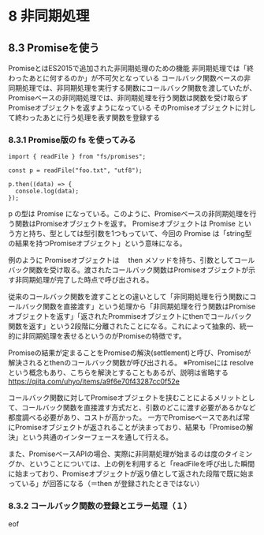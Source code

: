 # 8 非同期処理
## 8.3 Promiseを使う
PromiseとはES2015で追加された非同期処理のための機能
非同期処理では「終わったあとに何するのか」が不可欠となっている
コールバック関数ベースの非同期処理では、非同期処理を実行する関数にコールバック関数を渡していたが、Promiseベースの非同期処理では、非同期処理を行う関数は関数を受け取らずPromiseオブジェクトを返すようになっている
そのPromiseオブジェクトに対して終わったあとに行う処理を表す関数を登録する

### 8.3.1 Promise版の fs を使ってみる

```
import { readFile } from "fs/promises";

const p = readFile("foo.txt", "utf8");

p.then((data) => {
  console.log(data);
});
```

p の型は  Promise<string> になっている。このように、Promiseベースの非同期処理を行う関数はPromiseオブジェクトを返す。
Promiseオブジェクトは Promise<T> という方と持ち、型としては型引数を1つもっていて、今回の Promise<string> は「string型の結果を持つPromiseオブジェクト」という意味になる。

例のように Promiseオブジェクトは　 then メソッドを持ち、引数としてコールバック関数を受け取る。渡されたコールバック関数はPromiseオブジェクトが示す非同期処理が完了した時点で呼び出される。

従来のコールバック関数を渡すこととの違いとして「非同期処理を行う関数にコールバック関数を直接渡す」という処理から「非同期処理を行う関数はPromiseオブジェクトを返す」「返されたPrommiseオブジェクトにthenでコールバック関数を返す」という2段階に分離されたことになる。これによって抽象的、統一的に非同期処理を表せるというのがPromiseの特徴です。

Promiseの結果が定まることをPromiseの解決(settlement)と呼び、Promiseが解決されるとthenのコールバック関数が呼び出される。
※Promiseには resolve という概念もあり、こちらを解決とすることもあるが、説明は省略する
https://qiita.com/uhyo/items/a9f6e70f43287cc0f52e

コールバック関数に対してPromiseオブジェクトを挟むことによるメリットとして、コールバック関数を直接渡す方式だと、引数のどこに渡す必要があるかなど都度調べる必要があり、コストが高かった。
一方でPromiseベースであれば常にPromiseオブジェクトが返されることが決まっており、結果も「Promiseの解決」という共通のインターフェースを通して行える。


また、PromiseベースAPIの場合、実際に非同期処理が始まるのは度のタイミングか、ということについては、上の例を利用すると「readFileを呼び出した瞬間に始まっており、Promiseオブジェクトが返り値として返された段階で既に始まっている」が回答になる（＝then が登録されたときではない）


### 8.3.2 コールバック関数の登録とエラー処理（１）











eof
